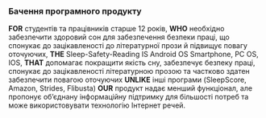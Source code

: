 ### Бачення програмного продукту
**FOR** студентів та працівників старше 12 років, **WHO** необхідно забезпечити здоровий сон для забезпечення безпеки праці, що спонукає до зацікавленості до літературної прози й підвищує повагу оточуючих, **THE** Sleep-Safety-Reading IS Android OS Smartphone, PC OS, IOS, **THAT** допомагає покращити якість сну, забезпечує безпеку праці, спонукає до зацікавленості літературною прозою та частково здатен забезпечити повагою оточуючих **UNLIKE** інші програми (SleepScore, Amazon, Strides, Flibusta) **OUR** продукт надає менший функціонал, але пропонує об’єднану інформаційну підтримку для більшості потреб та може використовувати технологію Інтернет речей.
